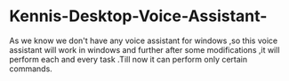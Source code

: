 # Kennis-Desktop-Voice-Assistant-
As we know we don't have any voice assistant for windows ,so this voice assistant will work in windows and further after some modifications ,it will perform each and every task .Till now it can perform only certain commands.
